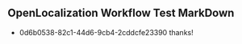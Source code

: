 ## OpenLocalization Workflow Test MarkDown
* 0d6b0538-82c1-44d6-9cb4-2cddcfe23390 thanks!

<!--HONumber=Sep16_HO1-->


